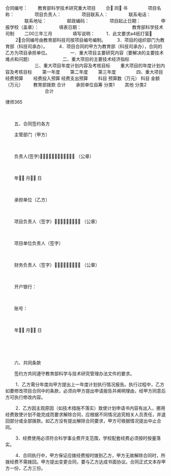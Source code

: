 
 合同编号： 
　　教育部科学技术研究重大项目 
　　合 同 书 
　　 
　　项目名称： 
　　 
　　项目负责人： 
　　 
　　项目联系人： 
　　 
　　联系电话： 
　　 
　　联系地址： 
　　 
　　邮政编码： 
　　 
　　项目起止日期： 
　　 
　　申报学校（盖章）： 
　　 
　　填表日期： 
　　 
　　 
　　 
　　 
　　教育部科学技术司制 
　　二00三年三月 
　　 
　　填写说明： 
　　 1．此文要求a4纸打萤 
　　 2．合同编号由教育部科技司按项目编号编制。 
　　 3．项目的组织部门为教育部（科技司承办）。 
　　 4．项目合同的甲方为教育部（科技司承办），合同的乙方为项目承担单位。 
　　 
　　一．重大项目主要研究内容（要解决的主要技术难点和问题） 
　　 
　　 
　　二、重大项目的主要技术经济指标 
　　 
　　 
　　三、重大项目年度计划内容及考核目标 
　　重大项目的年度计划内容及考核目标 
　　第一年度 
　　第二年度 
　　第三年度 
　　 
　　四、重大项目经费预算 
　　经费投入预算 经费支出预算 
　　科目 预算数（万元） 科目 金额（万元） 
　　教育部拨款 合计 
　　承担单位自筹 分类1 
　　其他 分类2 
　　 
　　 
　　 
　　合计 
　　 
　　 




 
律师365






　　 

　　五、合同签约各方 

　　主管部门（甲方） 

　　 

　　负责人(签字) （公章） 

　　 

　　年 月 日 

　　 

　　承担单位（乙方） 

　　 

　　项目负责人（签字） （公章） 

　　 

　　项目单位负责人（签字） 

　　 

　　财务负责人（签字） （公章） 

　　 

　　开户银行： 

　　 

　　账号： 

　　 

　　年 月 日 

　　 

　　 

　　六、共同条款 

　　签约方共同遵守教育部科学与技术研究管理办法文件的要求。 

　　 1．乙方需分年度向甲方提出上一年度计划执行情况报告。执行过程中，乙方如要修改项目合同中的条款，必须向甲方提出申请报告并阐明理由，经甲方同意后方可执行修改内容。 

　　 2．乙方因主观原因（如技术措施不落实）致使计划申请书内容有出入，挪用经费致使计划不能完成而要求解除合同，应根据不同情况追究相关人员责任，并退回部分或全部拨款。如乙方没有提出解除合同要求，甲方可根据情况提出中止合同。 

　　 3．经费使用必须符合科学事业费开支范围，学校配套经费必须按时按量落实。 

　　 4．合同执行中，甲方保证应拨经费按时拨到乙方，甲方无故解除合同时，所拨经费不需拨回。甲方提出变更合同，要与乙方达成书面协议。合同正式文本存甲方一份，乙方三份。 

 


 

 
 
 
 
 
  


  
 

  


  


  
 
 
 
 

